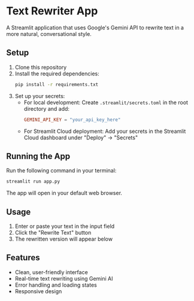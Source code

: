 # Text Rewriter App

A Streamlit application that uses Google's Gemini API to rewrite text in a more natural, conversational style.

## Setup

1. Clone this repository
2. Install the required dependencies:
   ```bash
   pip install -r requirements.txt
   ```
3. Set up your secrets:
   - For local development:
     Create `.streamlit/secrets.toml` in the root directory and add:
     ```toml
     GEMINI_API_KEY = "your_api_key_here"
     ```
   - For Streamlit Cloud deployment:
     Add your secrets in the Streamlit Cloud dashboard under "Deploy" -> "Secrets"

## Running the App

Run the following command in your terminal:
```bash
streamlit run app.py
```

The app will open in your default web browser.

## Usage

1. Enter or paste your text in the input field
2. Click the "Rewrite Text" button
3. The rewritten version will appear below

## Features

- Clean, user-friendly interface
- Real-time text rewriting using Gemini AI
- Error handling and loading states
- Responsive design 